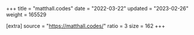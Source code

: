 +++
title = "matthall.codes"
date = "2022-03-22"
updated = "2023-02-26"
weight = 165529

[extra]
source = "https://matthall.codes/"
ratio = 3
size = 162
+++
